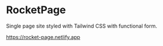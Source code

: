 # RocketPage
Single page site styled with Tailwind CSS with functional form. 

https://rocket-page.netlify.app
